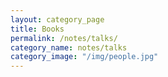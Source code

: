 ```yaml
---
layout: category_page
title: Books
permalink: /notes/talks/
category_name: notes/talks
category_image: "/img/people.jpg"
---
```


